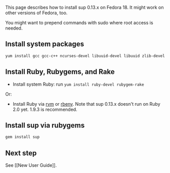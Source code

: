 This page describes how to install sup 0.13.x on Fedora 18.
It might work on other versions of Fedora, too.

You might want to prepend commands with sudo where root access is needed.

## Install system packages

```bash
yum install gcc gcc-c++ ncurses-devel libuuid-devel libuuid zlib-devel
```

## Install Ruby, Rubygems, and Rake

  - Install system Ruby: run `yum install ruby-devel rubygem-rake`

Or:

  - Install Ruby via [rvm] or [rbenv]. Note that sup 0.13.x doesn't run on
    Ruby 2.0 yet. 1.9.3 is recommended.

## Install sup via rubygems

```bash
gem install sup
```

## Next step

See [[New User Guide]].

[rvm]: https://rvm.io/
[rbenv]: https://github.com/sstephenson/rbenv

